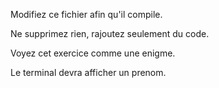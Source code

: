Modifiez ce fichier afin qu'il compile.

Ne supprimez rien, rajoutez seulement du code.

Voyez cet exercice comme une enigme.

Le terminal devra afficher un prenom.